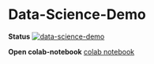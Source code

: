 # Data-Science-Demo

**Status**
[![data-science-demo](https://github.com/ChristerAkerblom/Data-Science-Demo/actions/workflows/main.yml/badge.svg)](https://github.com/ChristerAkerblom/Data-Science-Demo/actions/workflows/main.yml)

**Open colab-notebook**
[colab notebook](https://colab.research.google.com/drive/1ZngdtUfFsOgZ4csV2jNVXgZbl0YLrAg5#scrollTo=Sw73teXKaJYb)


